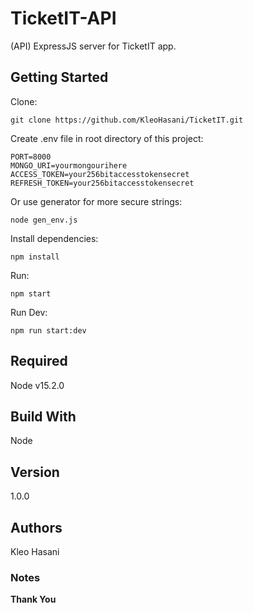 # TicketIT-API

(API) ExpressJS server for TicketIT app.

## Getting Started
Clone:

```
git clone https://github.com/KleoHasani/TicketIT.git
```

Create .env file in root directory of this project:

```
PORT=8000
MONGO_URI=yourmongourihere
ACCESS_TOKEN=your256bitaccesstokensecret
REFRESH_TOKEN=your256bitaccesstokensecret
```

Or use generator for more secure strings:

```
node gen_env.js
```

Install dependencies:

```
npm install
```

Run:

```
npm start
```

Run Dev:

```
npm run start:dev
```
## Required

Node v15.2.0

## Build With

Node

## Version

1.0.0

## Authors

Kleo Hasani

### Notes

**Thank You**
